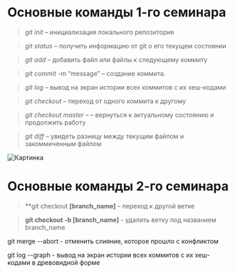# Основные команды 1-го семинара

> *git init* – инициализация локального репозитория

> *git status* – получить информацию от git о его текущем состоянии

> *git add* – добавить файл или файлы к следующему коммиту

> *git commit* -m “message” – создание коммита.

>	*git log* – вывод на экран истории всех коммитов с их хеш-кодами

>	*git checkout* – переход от одного коммита к другому

>	*git checkout master* –  – вернуться к актуальному состоянию и продолжить работу

> *git diff* – увидеть разницу между текущим файлом и закоммиченным файлом

![Картинка](https://wallpapershome.ru/images/pages/pic_v/21485.jpg)

# Основные команды 2-го семинара

> **git checkout **[branch_name]** – переход к другой ветке

> **git checkout  -b [branch_name]** - удалить ветку под названием branch_name

git merge --abort - отменить слияние, которое прошло с конфликтом

git log --graph - вывод на экран истории всех коммитов с их хеш-кодами в древовидной форме
